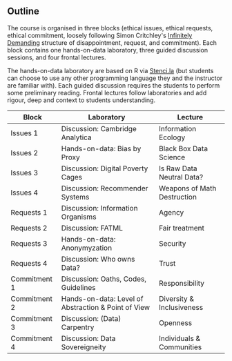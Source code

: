 ## Outline

The course is organised in three blocks (ethical issues, ethical requests, ethical commitment, loosely following Simon Critchley's [Infinitely Demanding](https://www.versobooks.com/books/1135-infinitely-demanding) structure of disappointment, request, and commitment). Each block contains one hands-on-data laboratory, three guided discussion sessions, and four frontal lectures.

The hands-on-data laboratory are based on R via [Stenci.la](https://stenci.la/) (but students can choose to use any other programming language they and the instructor are familiar with). Each guided discussion requires the students to perform some preliminary reading. Frontal lectures follow laboratories and add rigour, deep and context to students understanding.



| Block | Laboratory | Lecture |
|-------|------------|---------|
| Issues 1 | Discussion: Cambridge Analytica | Information Ecology |
| Issues 2 |  Hands-on-data: Bias by Proxy | Black Box Data Science| 
| Issues 3 | Discussion: Digital Poverty Cages | Is Raw Data Neutral Data? |
| Issues 4 | Discussion: Recommender Systems | Weapons of Math Destruction |
| Requests 1 | Discussion: Information Organisms | Agency |
| Requests 2 | Discussion: FATML | Fair treatment |
| Requests 3 |  Hands-on-data: Anonymyzation | Security |
| Requests 4 |  Discussion: Who owns Data? | Trust |
| Commitment 1 | Discussion: Oaths, Codes, Guidelines | Responsibility |
| Commitment 2 | Hands-on-data: Level of Abstraction & Point of View | Diversity & Inclusiveness |
| Commitment 3 | Discussion: (Data) Carpentry | Openness |
| Commitment 4 | Discussion: Data Sovereigneity | Individuals & Communities |
